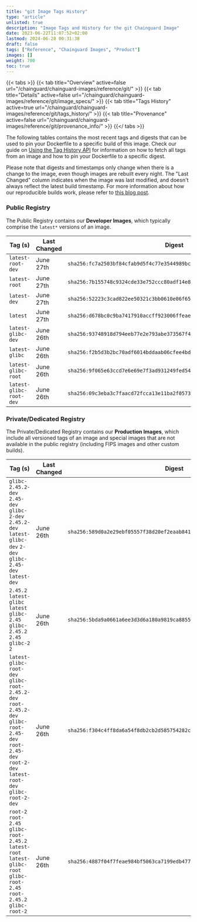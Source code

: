 ```yaml
---
title: "git Image Tags History"
type: "article"
unlisted: true
description: "Image Tags and History for the git Chainguard Image"
date: 2023-06-22T11:07:52+02:00
lastmod: 2024-06-28 00:31:38
draft: false
tags: ["Reference", "Chainguard Images", "Product"]
images: []
weight: 700
toc: true
---
```


{{< tabs >}}
{{< tab title="Overview" active=false url="/chainguard/chainguard-images/reference/git/" >}}
{{< tab title="Details" active=false url="/chainguard/chainguard-images/reference/git/image_specs/" >}}
{{< tab title="Tags History" active=true url="/chainguard/chainguard-images/reference/git/tags_history/" >}}
{{< tab title="Provenance" active=false url="/chainguard/chainguard-images/reference/git/provenance_info/" >}}
{{</ tabs >}}

The following tables contains the most recent tags and digests that can be used to pin your Dockerfile to a specific build of this image. Check our guide on [Using the Tag History API](/chainguard/chainguard-images/using-the-tag-history-api/) for information on how to fetch all tags from an image and how to pin your Dockerfile to a specific digest.

Please note that digests and timestamps only change when there is a change to the image, even though images are rebuilt every night. The "Last Changed" column indicates when the image was last modified, and doesn't always reflect the latest build timestamp. For more information about how our reproducible builds work, please refer to [this blog post](https://www.chainguard.dev/unchained/reproducing-chainguards-reproducible-image-builds).

### Public Registry
The Public Registry contains our **Developer Images**, which typically comprise the `latest*` versions of an image.

| Tag (s)                  | Last Changed | Digest                                                                    |
|--------------------------|--------------|---------------------------------------------------------------------------|
|  `latest-root-dev`       | June 27th    | `sha256:fc7a2503bf84cfab9d5f4c77e3544989bc8f73fb081eb66e0f172e04a48304f7` |
|  `latest-root`           | June 27th    | `sha256:7b155748c9324cde33e752ccc80adf14e88060e40148b55917c5afb6e6ec80d7` |
|  `latest-dev`            | June 27th    | `sha256:52223c3cad822ee50321c3bb0610e06f65695b96349e6789cd7155c5138e4901` |
|  `latest`                | June 27th    | `sha256:d678bc0c9ba7417910accff923006ffeae4a9bc5f39c7fb33f0694ab8d2757c6` |
|  `latest-glibc-dev`      | June 26th    | `sha256:93748918d794eeb77e2e793abe373567f4f26867c1d990e09adda5a258ee9a86` |
|  `latest-glibc`          | June 26th    | `sha256:f2b5d3b2bc70adf6014bddaab06cfee4bdf8d45d641e3f8ffeb4ebe45ac73a16` |
|  `latest-glibc-root`     | June 26th    | `sha256:9f065e63ccd7e6e69e7f3ad931249fed542e6e3df96341583d794b1108330400` |
|  `latest-glibc-root-dev` | June 26th    | `sha256:09c3eba3c7faacd72fcca13e11ba2f05736e707a8a1215e415bc5ae5cf07246b` |


### Private/Dedicated Registry
The Private/Dedicated Registry contains our **Production Images**, which include all versioned tags of an image and special images that are not available in the public registry (including FIPS images and other custom builds).

| Tag (s)                                                                                                                                                    | Last Changed | Digest                                                                    |
|------------------------------------------------------------------------------------------------------------------------------------------------------------|--------------|---------------------------------------------------------------------------|
|  `glibc-2.45.2-dev` `2.45-dev` `glibc-2-dev` `2.45.2-dev` `latest-glibc-dev` `2-dev` `glibc-2.45-dev` `latest-dev`                                         | June 26th    | `sha256:589d0a2e29ebf05557f38d20ef2eaab8419ab177e00bdd0edbb1bef6075ec771` |
|  `2.45.2` `latest-glibc` `latest` `glibc-2.45` `glibc-2.45.2` `2.45` `glibc-2` `2`                                                                         | June 26th    | `sha256:5bda9a0661a6ee3d3d6a180a9819ca8855cfaad17ef97bcdf67dbe5e16e548a7` |
|  `latest-glibc-root-dev` `glibc-root-2.45.2-dev` `root-2.45.2-dev` `glibc-root-2.45-dev` `root-2.45-dev` `root-2-dev` `latest-root-dev` `glibc-root-2-dev` | June 26th    | `sha256:f304c4ff8da6a54f8db2cb2d585754282c25e1c3dbb618fd0e10e8d9c7214601` |
|  `root-2` `root-2.45` `glibc-root-2.45.2` `latest-root` `latest-glibc-root` `glibc-root-2.45` `root-2.45.2` `glibc-root-2`                                 | June 26th    | `sha256:4887f04f7feae984bf5063ca7199edb4778ba09e4b7e83b2d18ef0436ea2669f` |

